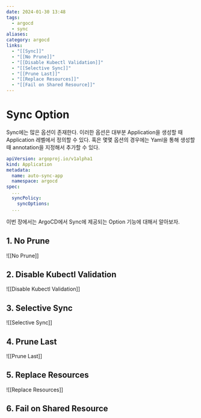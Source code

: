 ```yaml
---
date: 2024-01-30 13:48
tags:
  - argocd
  - sync
aliases: 
category: argocd
links:
  - "[[Sync]]"
  - "[[No Prune]]"
  - "[[Disable Kubectl Validation]]"
  - "[[Selective Sync]]"
  - "[[Prune Last]]"
  - "[[Replace Resources]]"
  - "[[Fail on Shared Resource]]"
---
```

# Sync Option

Sync에는 많은 옵션이 존재한다. 이러한 옵션은 대부분 Application을 생성할 때 Application 레벨에서 정의할 수 있다. 혹은 몇몇 옵션의 경우에는 Yaml을 통해 생성할 때 annotation을 지정해서 추가할 수 있다.


```yaml
apiVersion: argoproj.io/v1alpha1
kind: Application
metadata: 
  name: auto-sync-app
  namespace: argocd
spec:
  ...
  syncPolicy:
    syncOptions:
  ...      
```


이번 장에서는 ArgoCD에서 Sync에 제공되는 Option 기능에 대해서 알아보자.


## 1. No Prune

![[No Prune]]


## 2. Disable Kubectl Validation

![[Disable Kubectl Validation]]


## 3. Selective Sync

![[Selective Sync]]


## 4. Prune Last

![[Prune Last]]


## 5. Replace Resources

![[Replace Resources]]


## 6. Fail on Shared Resource